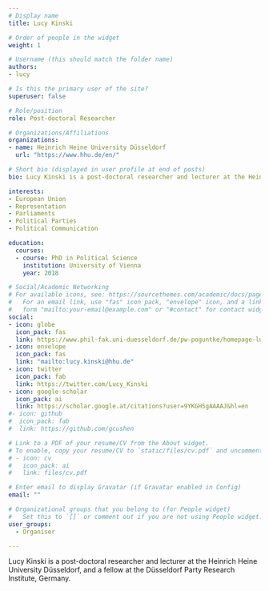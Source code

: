 ```yaml
---
# Display name
title: Lucy Kinski

# Order of people in the widget
weight: 1

# Username (this should match the folder name)
authors:
- lucy

# Is this the primary user of the site?
superuser: false

# Role/position
role: Post-doctoral Researcher

# Organizations/Affiliations
organizations:
- name: Heinrich Heine University Düsseldorf
  url: "https://www.hhu.de/en/"

# Short bio (displayed in user profile at end of posts)
bio: Lucy Kinski is a post-doctoral researcher and lecturer at the Heinrich Heine University Düsseldorf, and a fellow at the Düsseldorf Party Research Institute, Germany.

interests:
- European Union
- Representation
- Parliaments
- Political Parties
- Political Communication

education:
  courses:
  - course: PhD in Political Science
    institution: University of Vienna
    year: 2018

# Social/Academic Networking
# For available icons, see: https://sourcethemes.com/academic/docs/page-builder/#icons
#   For an email link, use "fas" icon pack, "envelope" icon, and a link in the
#   form "mailto:your-email@example.com" or "#contact" for contact widget.
social:
- icon: globe
  icon_pack: fas
  link: https://www.phil-fak.uni-duesseldorf.de/pw-poguntke/homepage-lucy-kinski/
- icon: envelope
  icon_pack: fas
  link: "mailto:lucy.kinski@hhu.de"
- icon: twitter
  icon_pack: fab
  link: https://twitter.com/Lucy_Kinski
- icon: google-scholar
  icon_pack: ai
  link: https://scholar.google.at/citations?user=9YKGH5gAAAAJ&hl=en
#- icon: github
#  icon_pack: fab
#  link: https://github.com/gcushen

# Link to a PDF of your resume/CV from the About widget.
# To enable, copy your resume/CV to `static/files/cv.pdf` and uncomment the lines below.
# - icon: cv
#   icon_pack: ai
#   link: files/cv.pdf

# Enter email to display Gravatar (if Gravatar enabled in Config)
email: ""

# Organizational groups that you belong to (for People widget)
#   Set this to `[]` or comment out if you are not using People widget.
user_groups: 
  - Organiser

---
```


Lucy Kinski is a post-doctoral researcher and lecturer at the Heinrich Heine University Düsseldorf, and a fellow at the Düsseldorf Party Research Institute, Germany.
